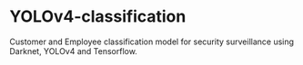 # YOLOv4-classification
Customer and Employee classification model for security surveillance using Darknet, YOLOv4 and Tensorflow.
